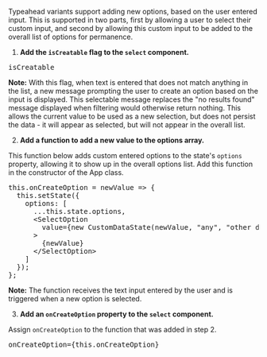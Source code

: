 Typeahead variants support adding new options, based on the user entered input. This is supported in two parts, first by allowing a user to select their custom input, and second by allowing this custom input to be added to the overall list of options for permanence.

1) **Add the `isCreatable` flag to the `select` component.**

<pre class="file" data-target="clipboard">
isCreatable
</pre>

<strong>Note:</strong> With this flag, when text is entered that does not match anything in the list, a new message prompting the user to create an option based on the input is displayed. This selectable message replaces the "no results found" message displayed when filtering would otherwise return nothing. This allows the current value to be used as a new selection, but does not persist the data - it will appear as selected, but will not appear in the overall list.

2) **Add a function to add a new value to the options array.**

This function below adds custom entered options to the state's `options` property, allowing it to show up in the overall options list. Add this function in the constructor of the App class.

<pre class="file" data-target="clipboard">
this.onCreateOption = newValue => {
  this.setState({
    options: [
      ...this.state.options,
      &lt;SelectOption
        value={new CustomDataState(newValue, "any", "other data", 0)}
      &gt;
        {newValue}
      &lt;/SelectOption&gt;
    ]
  });
};
</pre>

<strong>Note:</strong> The function receives the text input entered by the user and is triggered when a new option is selected.

3) **Add an `onCreateOption` property to the `select` component.**

Assign `onCreateOption` to the function that was added in step 2.

<pre class="file" data-target="clipboard">
onCreateOption={this.onCreateOption}
</pre>
